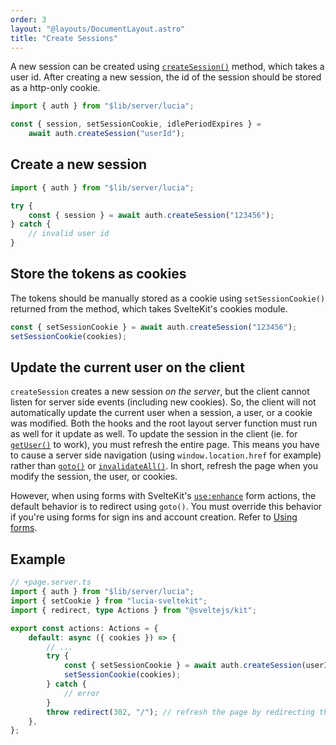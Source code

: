 ```yaml
---
order: 3
layout: "@layouts/DocumentLayout.astro"
title: "Create Sessions"
---
```


A new session can be created using [`createSession()`](/reference/api/server-api#createsession) method, which takes a user id. After creating a new session, the id of the session should be stored as a http-only cookie.

```ts
import { auth } from "$lib/server/lucia";

const { session, setSessionCookie, idlePeriodExpires } =
    await auth.createSession("userId");
```

## Create a new session

```ts
import { auth } from "$lib/server/lucia";

try {
    const { session } = await auth.createSession("123456");
} catch {
    // invalid user id
}
```

## Store the tokens as cookies

The tokens should be manually stored as a cookie using `setSessionCookie()` returned from the method, which takes SvelteKit's cookies module.

```ts
const { setSessionCookie } = await auth.createSession("123456");
setSessionCookie(cookies);
```

## Update the current user on the client

`createSession` creates a new session _on the server_, but the client cannot listen for server side events (including new cookies). So, the client will not automatically update the current user when a session, a user, or a cookie was modified. Both the hooks and the root layout server function must run as well for it update as well. To update the session in the client (ie. for [`getUser()`](/reference/api/client-api#getuser) to work), you must refresh the entire page. This means you have to cause a server side navigation (using `window.location.href` for example) rather than [`goto()`](https://kit.svelte.dev/docs/modules#$app-navigation-goto) or [`invalidateAll()`](https://kit.svelte.dev/docs/modules#$app-navigation-invalidateall). In short, refresh the page when you modify the session, the user, or cookies.

However, when using forms with SvelteKit's [`use:enhance`](https://kit.svelte.dev/docs/modules#$app-forms-enhance) form actions, the default behavior is to redirect using `goto()`. You must override this behavior if you're using forms for sign ins and account creation. Refer to [Using forms](/learn/basics/using-forms).

## Example

```ts
// +page.server.ts
import { auth } from "$lib/server/lucia";
import { setCookie } from "lucia-sveltekit";
import { redirect, type Actions } from "@sveltejs/kit";

export const actions: Actions = {
    default: async ({ cookies }) => {
        // ...
        try {
            const { setSessionCookie } = await auth.createSession(userId);
            setSessionCookie(cookies);
        } catch {
            // error
        }
        throw redirect(302, "/"); // refresh the page by redirecting the user
    },
};
```
